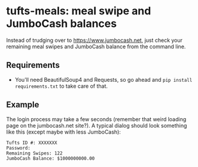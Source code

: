 # tufts-meals: meal swipe and JumboCash balances 
Instead of trudging over to https://www.jumbocash.net, just check your 
remaining meal swipes and JumboCash balance from the command line. 

## Requirements
- You'll need BeautifulSoup4 and Requests, so go ahead and `pip install requirements.txt` to take care of that.

## Example
The login process may take a few seconds (remember that weird loading page on the jumbocash.net site?). A typical dialog should look something like this (except maybe with less JumboCash):
```
Tufts ID #: XXXXXXX
Password: 
Remaining Swipes: 122
JumboCash Balance: $1000000000.00
```

